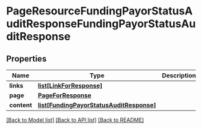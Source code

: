 # PageResourceFundingPayorStatusAuditResponseFundingPayorStatusAuditResponse

## Properties
Name | Type | Description | Notes
------------ | ------------- | ------------- | -------------
**links** | [**list[LinkForResponse]**](LinkForResponse.md) |  | [optional] 
**page** | [**PageForResponse**](PageForResponse.md) |  | [optional] 
**content** | [**list[FundingPayorStatusAuditResponse]**](FundingPayorStatusAuditResponse.md) |  | [optional] 

[[Back to Model list]](../README.md#documentation-for-models) [[Back to API list]](../README.md#documentation-for-api-endpoints) [[Back to README]](../README.md)


